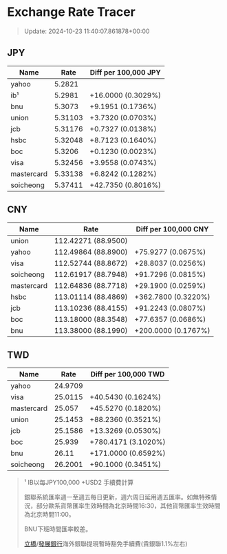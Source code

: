 # Exchange Rate Tracer

> Update: 2024-10-23 11:40:07.861878+00:00

## JPY

| Name       |    Rate | Diff per 100,000 JPY   |
|------------|---------|------------------------|
| yahoo      | 5.2821  |                        |
| ib¹        | 5.2981  | +16.0000 (0.3029%)     |
| bnu        | 5.3073  | +9.1951 (0.1736%)      |
| union      | 5.31103 | +3.7320 (0.0703%)      |
| jcb        | 5.31176 | +0.7327 (0.0138%)      |
| hsbc       | 5.32048 | +8.7123 (0.1640%)      |
| boc        | 5.3206  | +0.1230 (0.0023%)      |
| visa       | 5.32456 | +3.9558 (0.0743%)      |
| mastercard | 5.33138 | +6.8242 (0.1282%)      |
| soicheong  | 5.37411 | +42.7350 (0.8016%)     |

## CNY

| Name       | Rate                | Diff per 100,000 CNY   |
|------------|---------------------|------------------------|
| union      | 112.42271	(88.9500) |                        |
| yahoo      | 112.49864	(88.8900) | +75.9277 (0.0675%)     |
| visa       | 112.52744	(88.8672) | +28.8037 (0.0256%)     |
| soicheong  | 112.61917	(88.7948) | +91.7296 (0.0815%)     |
| mastercard | 112.64836	(88.7718) | +29.1900 (0.0259%)     |
| hsbc       | 113.01114	(88.4869) | +362.7800 (0.3220%)    |
| jcb        | 113.10236	(88.4155) | +91.2243 (0.0807%)     |
| boc        | 113.18000	(88.3548) | +77.6357 (0.0686%)     |
| bnu        | 113.38000	(88.1990) | +200.0000 (0.1767%)    |

## TWD

| Name       |    Rate | Diff per 100,000 TWD   |
|------------|---------|------------------------|
| yahoo      | 24.9709 |                        |
| visa       | 25.0115 | +40.5430 (0.1624%)     |
| mastercard | 25.057  | +45.5270 (0.1820%)     |
| union      | 25.1453 | +88.2360 (0.3521%)     |
| jcb        | 25.1586 | +13.3269 (0.0530%)     |
| boc        | 25.939  | +780.4171 (3.1020%)    |
| bnu        | 26.11   | +171.0000 (0.6592%)    |
| soicheong  | 26.2001 | +90.1000 (0.3451%)     |


> ¹ IB以每JPY100,000 +USD2 手續費計算
>
> 銀聯系統匯率週一至週五每日更新，週六周日延用週五匯率。如無特殊情況，部分歐系貨幣匯率生效時間為北京時間16:30，其他貨幣匯率生效時間為北京時間11:00。
>
> BNU下班時間匯率較差。
>
> [立橋](https://www.wlbank.com.mo/uploads/ueditor/file/20181211/1544536513900230.pdf)/[發展銀行](https://www.mdb.com.mo/Service_Charges_20230728.pdf)海外銀聯提現暫時豁免手續費(貴銀聯1.1%左右)

